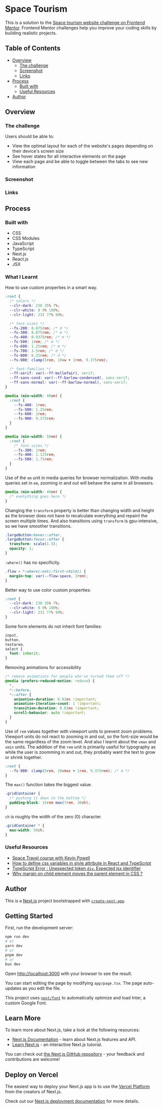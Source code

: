 # Space Tourism

This is a solution to the [Space tourism website challenge on Frontend Mentor](https://www.frontendmentor.io/challenges/space-tourism-multipage-website-gRWj1URZ3). Frontend Mentor challenges help you improve your coding skills by building realistic projects.

## Table of Contents

- [Overview](#overview)
  - [The challenge](#the-challenge)
  - [Screenshot](#screenshot)
  - [Links](#links)
- [Process](#process)
  - [Built with](#built-with)
  - [Useful Resources](#useful-resources)
- [Author](#author)

## Overview

### The challenge

Users should be able to:

- View the optimal layout for each of the website's pages depending on their device's screen size
- See hover states for all interactive elements on the page
- View each page and be able to toggle between the tabs to see new information

### Screenshot

### Links

## Process

### Built with

- CSS
- CSS Modules
- JavaScript
- TypeScript
- Next.js
- React.js
- JSX

### What I Learnt

How to use custom properties in a smart way.

```css
:root {
  /* colors */
  --clr-dark: 230 35% 7%;
  --clr-white: 0 0% 100%;
  --clr-light: 231 77% 90%;

  /* font-sizes */
  --fs-200: 0.875rem; /* d */
  --fs-300: 0.875rem; /* m */
  --fs-400: 0.9375rem; /* m */
  --fs-500: 1rem; /* m */
  --fs-600: 1.25rem; /* m */
  --fs-700: 3.5rem; /* d */
  --fs-800: 6.25rem; /* d */
  --fs-900: clamp(5rem, 10vw + 1rem, 9.375rem);

  /* font-families */
  --ff-serif: var(--ff-bellefair), serif;
  --ff-sans-cond: var(--ff-barlow-condensed), sans-serif;
  --ff-sans-normal: var(--ff-barlow-normal), sans-serif;
}

@media (min-width: 40em) {
  :root {
    --fs-400: 1rem;
    --fs-500: 1.25rem;
    --fs-600: 2rem;
    --fs-900: 9.375rem;
  }
}

@media (min-width: 58em) {
  :root {
    /* font-sizes */
    --fs-300: 1rem;
    --fs-400: 1.125rem;
    --fs-500: 1.75rem;
  }
}
```

Use of the `em` unit in media queries for browser normalization. With media queries set in `em`, zooming in and out will behave the same in all browsers.

```css
@media (min-width: 40em) {
  /* evetything goes here */
}
```

Changing the `transform` property is better than changing width and height as the browser does not have to recalculate everything and repaint the screen multiple times. And also transitions using `transform` is gpu-intensive, so we have smoother transitions.

```css
.largeButton:hover::after,
.largeButton:focus::after {
  transform: scale(1.5);
  opacity: 1;
}
```

`:where()` has no specificity.

```css
.flow > *:where(:not(:first-child)) {
  margin-top: var(--flow-space, 1rem);
}
```

Better way to use color custom properties:

```css
:root {
  --clr-dark: 230 35% 7%;
  --clr-white: 0 0% 100%;
  --clr-light: 231 77% 90%;
}
```

Some form elements do not inherit font families:

```css
input,
button,
textarea,
select {
  font: inherit;
}
```

Removing animations for accessibility

```css
/* remove animations for people who've turned them off */
@media (prefers-reduced-motion: reduce) {
  *,
  *::before,
  *::after {
    animation-duration: 0.01ms !important;
    animation-iteration-count: 1 !important;
    transition-duration: 0.01ms !important;
    scroll-behavior: auto !important;
  }
}
```

Use of `rem` values together with viewport units to prevent zoom problems. Viewport units do not react to zooming in and out, so the font-size would be the same regardless of the zoom level. And also I learnt about the `vmax` and `vmin` units. The addition of the `rem` unit is primarily useful for typography as while the user is zoomming in and out, they probably want the text to grow or shrink together.

```css
:root {
  --fs-900: clamp(5rem, 10vmax + 1rem, 9.375rem); /* m */
}
```

The `max()` function takes the biggest value.

```css
.gridContainer {
  /* pushing it down to the bottom */
  padding-block: 15rem max(7rem, 30vh);
}
```

`ch` is roughly the width of the zero (0) character.

```css
.gridContainer * {
  max-width: 50ch;
}
```

### Useful Resources

- [Space Travel course with Kevin Powell](https://scrimba.com/learn/spacetravel)
- [How to define css variables in style attribute in React and TypeScript](https://stackoverflow.com/questions/52005083/how-to-define-css-variables-in-style-attribute-in-react-and-typescript)
- [TypeScript Error : Unexpected token `div`. Expected jsx identifier](https://stackoverflow.com/questions/75213927/typescript-error-unexpected-token-div-expected-jsx-identifier)
- [Why margin on child element moves the parent element in CSS ?](https://www.geeksforgeeks.org/why-margin-on-child-element-moves-the-parent-element-in-css/)

## Author

<!-- aaaaaaaaaaaaaaaaaaaaaaaaaaaaaaaaaaaaaaaaaaaaaaaaaaaaaaaaaaaaaaaaaaaaaaaaaaaaaaaaaaaaaaaaaaaaaaaaaaaaaaaaaaaaaaaaaaaaaaaaaaaaaaaaaaaaaaaaaaaaaaaaaaaaaaaaaaaaaaaaaaaaaaaaaaaaaaaaaaaaa -->
<!-- aaaaaaaaaaaaaaaaaaaaaaaaaaaaaaaaaaaaaaaaaaaaaaaaaaaaaaaaaaaaaaaaaaaaaaaaaaaaaaaaaaaaaaaaaaaaaaaaaaaaaaaaaaaaaaaaaaaaaaaaaaaaaaaaaaaaaaaaaaaaaaaaaaaaaaaaaaaaaaaaaaaaaaaaaaaaaaaaaaaaa -->
<!-- aaaaaaaaaaaaaaaaaaaaaaaaaaaaaaaaaaaaaaaaaaaaaaaaaaaaaaaaaaaaaaaaaaaaaaaaaaaaaaaaaaaaaaaaaaaaaaaaaaaaaaaaaaaaaaaaaaaaaaaaaaaaaaaaaaaaaaaaaaaaaaaaaaaaaaaaaaaaaaaaaaaaaaaaaaaaaaaaaaaaa -->
<!-- aaaaaaaaaaaaaaaaaaaaaaaaaaaaaaaaaaaaaaaaaaaaaaaaaaaaaaaaaaaaaaaaaaaaaaaaaaaaaaaaaaaaaaaaaaaaaaaaaaaaaaaaaaaaaaaaaaaaaaaaaaaaaaaaaaaaaaaaaaaaaaaaaaaaaaaaaaaaaaaaaaaaaaaaaaaaaaaaaaaaa -->
<!-- aaaaaaaaaaaaaaaaaaaaaaaaaaaaaaaaaaaaaaaaaaaaaaaaaaaaaaaaaaaaaaaaaaaaaaaaaaaaaaaaaaaaaaaaaaaaaaaaaaaaaaaaaaaaaaaaaaaaaaaaaaaaaaaaaaaaaaaaaaaaaaaaaaaaaaaaaaaaaaaaaaaaaaaaaaaaaaaaaaaaa -->
<!-- aaaaaaaaaaaaaaaaaaaaaaaaaaaaaaaaaaaaaaaaaaaaaaaaaaaaaaaaaaaaaaaaaaaaaaaaaaaaaaaaaaaaaaaaaaaaaaaaaaaaaaaaaaaaaaaaaaaaaaaaaaaaaaaaaaaaaaaaaaaaaaaaaaaaaaaaaaaaaaaaaaaaaaaaaaaaaaaaaaaaa -->
<!-- aaaaaaaaaaaaaaaaaaaaaaaaaaaaaaaaaaaaaaaaaaaaaaaaaaaaaaaaaaaaaaaaaaaaaaaaaaaaaaaaaaaaaaaaaaaaaaaaaaaaaaaaaaaaaaaaaaaaaaaaaaaaaaaaaaaaaaaaaaaaaaaaaaaaaaaaaaaaaaaaaaaaaaaaaaaaaaaaaaaaa -->
<!-- aaaaaaaaaaaaaaaaaaaaaaaaaaaaaaaaaaaaaaaaaaaaaaaaaaaaaaaaaaaaaaaaaaaaaaaaaaaaaaaaaaaaaaaaaaaaaaaaaaaaaaaaaaaaaaaaaaaaaaaaaaaaaaaaaaaaaaaaaaaaaaaaaaaaaaaaaaaaaaaaaaaaaaaaaaaaaaaaaaaaa -->
<!-- aaaaaaaaaaaaaaaaaaaaaaaaaaaaaaaaaaaaaaaaaaaaaaaaaaaaaaaaaaaaaaaaaaaaaaaaaaaaaaaaaaaaaaaaaaaaaaaaaaaaaaaaaaaaaaaaaaaaaaaaaaaaaaaaaaaaaaaaaaaaaaaaaaaaaaaaaaaaaaaaaaaaaaaaaaaaaaaaaaaaa -->
<!-- aaaaaaaaaaaaaaaaaaaaaaaaaaaaaaaaaaaaaaaaaaaaaaaaaaaaaaaaaaaaaaaaaaaaaaaaaaaaaaaaaaaaaaaaaaaaaaaaaaaaaaaaaaaaaaaaaaaaaaaaaaaaaaaaaaaaaaaaaaaaaaaaaaaaaaaaaaaaaaaaaaaaaaaaaaaaaaaaaaaaa -->
<!-- aaaaaaaaaaaaaaaaaaaaaaaaaaaaaaaaaaaaaaaaaaaaaaaaaaaaaaaaaaaaaaaaaaaaaaaaaaaaaaaaaaaaaaaaaaaaaaaaaaaaaaaaaaaaaaaaaaaaaaaaaaaaaaaaaaaaaaaaaaaaaaaaaaaaaaaaaaaaaaaaaaaaaaaaaaaaaaaaaaaaa -->
<!-- aaaaaaaaaaaaaaaaaaaaaaaaaaaaaaaaaaaaaaaaaaaaaaaaaaaaaaaaaaaaaaaaaaaaaaaaaaaaaaaaaaaaaaaaaaaaaaaaaaaaaaaaaaaaaaaaaaaaaaaaaaaaaaaaaaaaaaaaaaaaaaaaaaaaaaaaaaaaaaaaaaaaaaaaaaaaaaaaaaaaa -->
<!-- aaaaaaaaaaaaaaaaaaaaaaaaaaaaaaaaaaaaaaaaaaaaaaaaaaaaaaaaaaaaaaaaaaaaaaaaaaaaaaaaaaaaaaaaaaaaaaaaaaaaaaaaaaaaaaaaaaaaaaaaaaaaaaaaaaaaaaaaaaaaaaaaaaaaaaaaaaaaaaaaaaaaaaaaaaaaaaaaaaaaa -->

This is a [Next.js](https://nextjs.org/) project bootstrapped with [`create-next-app`](https://github.com/vercel/next.js/tree/canary/packages/create-next-app).

## Getting Started

First, run the development server:

```bash
npm run dev
# or
yarn dev
# or
pnpm dev
# or
bun dev
```

Open [http://localhost:3000](http://localhost:3000) with your browser to see the result.

You can start editing the page by modifying `app/page.tsx`. The page auto-updates as you edit the file.

This project uses [`next/font`](https://nextjs.org/docs/basic-features/font-optimization) to automatically optimize and load Inter, a custom Google Font.

## Learn More

To learn more about Next.js, take a look at the following resources:

- [Next.js Documentation](https://nextjs.org/docs) - learn about Next.js features and API.
- [Learn Next.js](https://nextjs.org/learn) - an interactive Next.js tutorial.

You can check out [the Next.js GitHub repository](https://github.com/vercel/next.js/) - your feedback and contributions are welcome!

## Deploy on Vercel

The easiest way to deploy your Next.js app is to use the [Vercel Platform](https://vercel.com/new?utm_medium=default-template&filter=next.js&utm_source=create-next-app&utm_campaign=create-next-app-readme) from the creators of Next.js.

Check out our [Next.js deployment documentation](https://nextjs.org/docs/deployment) for more details.
